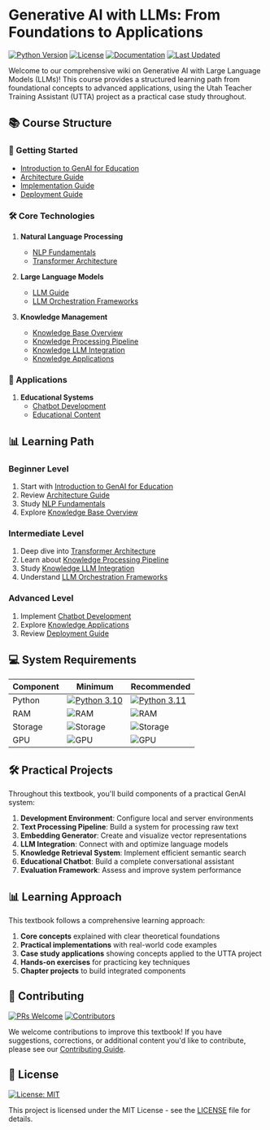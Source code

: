 # Generative AI with LLMs: From Foundations to Applications

[![Python Version](https://img.shields.io/badge/python-3.10%2B-blue.svg)](https://www.python.org/downloads/)
[![License](https://img.shields.io/badge/license-MIT-green.svg)](https://github.com/UVU-AI-Innovate/UTTA/blob/main/LICENSE)
[![Documentation](https://img.shields.io/badge/docs-wiki-orange.svg)](https://github.com/UVU-AI-Innovate/UTTA/wiki)
[![Last Updated](https://img.shields.io/badge/last%20updated-April%202024-blue.svg)]()

Welcome to our comprehensive wiki on Generative AI with Large Language Models (LLMs)! This course provides a structured learning path from foundational concepts to advanced applications, using the Utah Teacher Training Assistant (UTTA) project as a practical case study throughout.

## 📚 Course Structure

### 🎯 Getting Started
- [Introduction to GenAI for Education](Introduction-to-GenAI-for-Education)
- [Architecture Guide](Architecture-Guide)
- [Implementation Guide](Implementation-Guide)
- [Deployment Guide](Deployment-Guide)

### 🛠️ Core Technologies
1. **Natural Language Processing**
   - [NLP Fundamentals](NLP-Fundamentals)
   - [Transformer Architecture](Transformer-Architecture)

2. **Large Language Models**
   - [LLM Guide](LLM-Guide)
   - [LLM Orchestration Frameworks](LLM-Orchestration-Frameworks)

3. **Knowledge Management**
   - [Knowledge Base Overview](Knowledge-Base-Overview)
   - [Knowledge Processing Pipeline](Knowledge-Processing-Pipeline)
   - [Knowledge LLM Integration](Knowledge-LLM-Integration)
   - [Knowledge Applications](Knowledge-Applications)

### 🤖 Applications
1. **Educational Systems**
   - [Chatbot Development](Chatbot-Development)
   - [Educational Content](Educational-Content)

## 📊 Learning Path

### Beginner Level
1. Start with [Introduction to GenAI for Education](Introduction-to-GenAI-for-Education)
2. Review [Architecture Guide](Architecture-Guide)
3. Study [NLP Fundamentals](NLP-Fundamentals)
4. Explore [Knowledge Base Overview](Knowledge-Base-Overview)

### Intermediate Level
1. Deep dive into [Transformer Architecture](Transformer-Architecture)
2. Learn about [Knowledge Processing Pipeline](Knowledge-Processing-Pipeline)
3. Study [Knowledge LLM Integration](Knowledge-LLM-Integration)
4. Understand [LLM Orchestration Frameworks](LLM-Orchestration-Frameworks)

### Advanced Level
1. Implement [Chatbot Development](Chatbot-Development)
2. Explore [Knowledge Applications](Knowledge-Applications)
3. Review [Deployment Guide](Deployment-Guide)

## 💻 System Requirements

| Component | Minimum | Recommended |
|-----------|---------|-------------|
| Python | [![Python 3.10](https://img.shields.io/badge/python-3.10-blue.svg)](https://www.python.org/downloads/) | [![Python 3.11](https://img.shields.io/badge/python-3.11-blue.svg)](https://www.python.org/downloads/) |
| RAM | ![RAM](https://img.shields.io/badge/RAM-8GB-yellow.svg) | ![RAM](https://img.shields.io/badge/RAM-16GB-green.svg) |
| Storage | ![Storage](https://img.shields.io/badge/Storage-10GB-yellow.svg) | ![Storage](https://img.shields.io/badge/Storage-20GB-green.svg) |
| GPU | ![GPU](https://img.shields.io/badge/GPU-Optional-lightgrey.svg) | ![GPU](https://img.shields.io/badge/GPU-CUDA-green.svg) |

## 🛠️ Practical Projects

Throughout this textbook, you'll build components of a practical GenAI system:

1. **Development Environment**: Configure local and server environments
2. **Text Processing Pipeline**: Build a system for processing raw text
3. **Embedding Generator**: Create and visualize vector representations
4. **LLM Integration**: Connect with and optimize language models
5. **Knowledge Retrieval System**: Implement efficient semantic search
6. **Educational Chatbot**: Build a complete conversational assistant
7. **Evaluation Framework**: Assess and improve system performance

## 📊 Learning Approach

This textbook follows a comprehensive learning approach:

1. **Core concepts** explained with clear theoretical foundations
2. **Practical implementations** with real-world code examples
3. **Case study applications** showing concepts applied to the UTTA project
4. **Hands-on exercises** for practicing key techniques
5. **Chapter projects** to build integrated components

## 🤝 Contributing

[![PRs Welcome](https://img.shields.io/badge/PRs-welcome-brightgreen.svg)](Contributing)
[![Contributors](https://img.shields.io/badge/contributors-welcome-blue.svg)](Contributing)

We welcome contributions to improve this textbook! If you have suggestions, corrections, or additional content you'd like to contribute, please see our [Contributing Guide](Contributing).

## 📄 License

[![License: MIT](https://img.shields.io/badge/License-MIT-yellow.svg)](https://github.com/UVU-AI-Innovate/UTTA/blob/main/LICENSE)

This project is licensed under the MIT License - see the [LICENSE](https://github.com/UVU-AI-Innovate/UTTA/blob/main/LICENSE) file for details. 